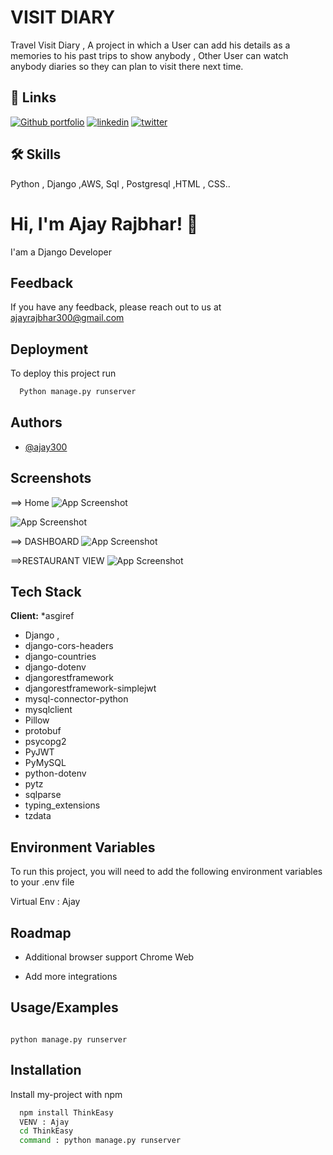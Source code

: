 
# VISIT DIARY

Travel Visit Diary , A project in which a User can add his details as a memories to his past trips to show anybody , Other User can watch anybody diaries so they can plan to visit there next time.

## 🔗 Links
[![Github portfolio](https://img.shields.io/badge/my_portfolio-000?style=for-the-badge&logo=ko-fi&logoColor=white)](https://github.com/ajay300/)
[![linkedin](https://img.shields.io/badge/linkedin-0A66C2?style=for-the-badge&logo=linkedin&logoColor=white)](https://www.linkedin.com/in/ajay-rajbhar-7096b2238/)
[![twitter](https://img.shields.io/badge/twitter-1DA1F2?style=for-the-badge&logo=twitter&logoColor=white)](@2580369aj)


## 🛠 Skills
Python , Django ,AWS, Sql , Postgresql ,HTML , CSS.. 


# Hi, I'm Ajay Rajbhar! 👋

I'am a Django Developer
## Feedback

If you have any feedback, please reach out to us at ajayrajbhar300@gmail.com


## Deployment

To deploy this project run

```bash
  Python manage.py runserver
```


## Authors

- [@ajay300](https://github.com/ajay300/)


## Screenshots
==> Home
![App Screenshot](https://snipboard.io/zCw1ef.jpg)



![App Screenshot](https://snipboard.io/Ik8jPE.jpg)

==> DASHBOARD
![App Screenshot](https://snipboard.io/PGk4jg.jpg)


==>RESTAURANT VIEW
![App Screenshot](https://snipboard.io/CWHyB9.jpg)


## Tech Stack

**Client:** *asgiref 
* Django , 
* django-cors-headers
* django-countries
* django-dotenv
* djangorestframework
* djangorestframework-simplejwt
* mysql-connector-python
* mysqlclient
* Pillow
* protobuf
* psycopg2
* PyJWT
* PyMySQL
* python-dotenv
* pytz
* sqlparse
* typing_extensions
* tzdata




## Environment Variables

To run this project, you will need to add the following environment variables to your .env file

Virtual Env : Ajay
## Roadmap

- Additional browser support
Chrome Web 

- Add more integrations


## Usage/Examples

```Dango Python

python manage.py runserver

```


## Installation

Install my-project with npm

```bash
  npm install ThinkEasy
  VENV : Ajay
  cd ThinkEasy
  command : python manage.py runserver
```
    